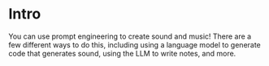 # Intro

You can use prompt engineering to create sound and music! There are a few different
ways to do this, including using a language model to generate code that generates
sound, using the LLM to write notes, and more.